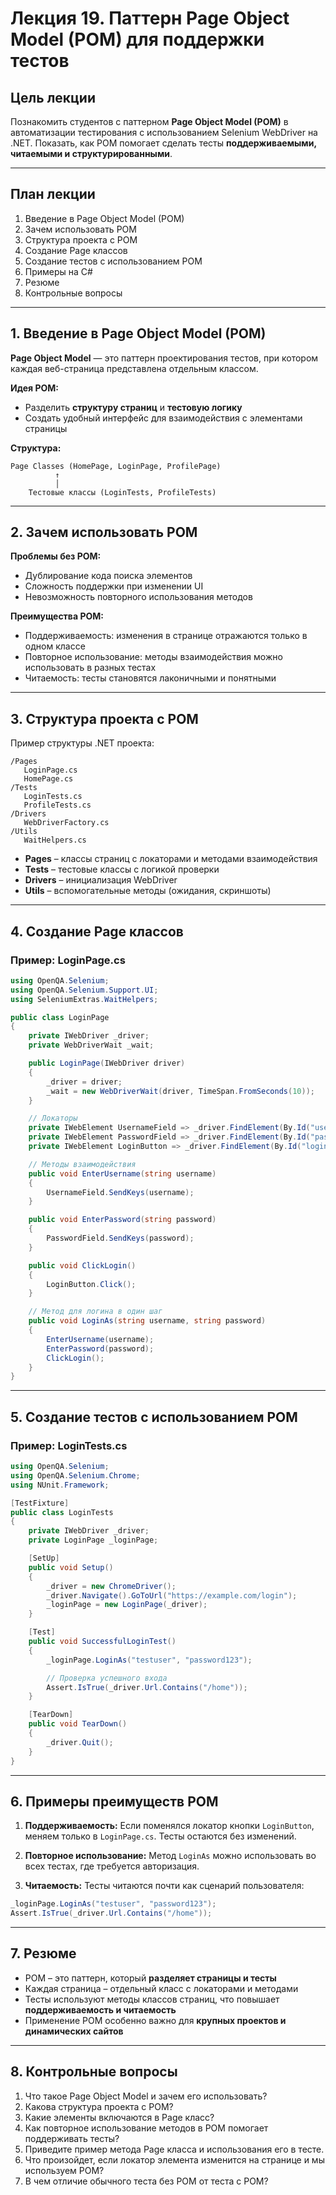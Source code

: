 # Лекция 19. Паттерн Page Object Model (POM) для поддержки тестов

## Цель лекции

Познакомить студентов с паттерном **Page Object Model (POM)** в автоматизации тестирования с использованием Selenium WebDriver на .NET. Показать, как POM помогает сделать тесты **поддерживаемыми, читаемыми и структурированными**.

---

## План лекции

1. Введение в Page Object Model (POM)
2. Зачем использовать POM
3. Структура проекта с POM
4. Создание Page классов
5. Создание тестов с использованием POM
6. Примеры на C#
7. Резюме
8. Контрольные вопросы

---

## 1. Введение в Page Object Model (POM)

**Page Object Model** — это паттерн проектирования тестов, при котором каждая веб-страница представлена отдельным классом.

**Идея POM:**

* Разделить **структуру страниц** и **тестовую логику**
* Создать удобный интерфейс для взаимодействия с элементами страницы

**Структура:**

```
Page Classes (HomePage, LoginPage, ProfilePage)
          ↑
          │
    Тестовые классы (LoginTests, ProfileTests)
```

---

## 2. Зачем использовать POM

**Проблемы без POM:**

* Дублирование кода поиска элементов
* Сложность поддержки при изменении UI
* Невозможность повторного использования методов

**Преимущества POM:**

* Поддерживаемость: изменения в странице отражаются только в одном классе
* Повторное использование: методы взаимодействия можно использовать в разных тестах
* Читаемость: тесты становятся лаконичными и понятными

---

## 3. Структура проекта с POM

Пример структуры .NET проекта:

```
/Pages
   LoginPage.cs
   HomePage.cs
/Tests
   LoginTests.cs
   ProfileTests.cs
/Drivers
   WebDriverFactory.cs
/Utils
   WaitHelpers.cs
```

* **Pages** – классы страниц с локаторами и методами взаимодействия
* **Tests** – тестовые классы с логикой проверки
* **Drivers** – инициализация WebDriver
* **Utils** – вспомогательные методы (ожидания, скриншоты)

---

## 4. Создание Page классов

### Пример: LoginPage.cs

```csharp
using OpenQA.Selenium;
using OpenQA.Selenium.Support.UI;
using SeleniumExtras.WaitHelpers;

public class LoginPage
{
    private IWebDriver _driver;
    private WebDriverWait _wait;

    public LoginPage(IWebDriver driver)
    {
        _driver = driver;
        _wait = new WebDriverWait(driver, TimeSpan.FromSeconds(10));
    }

    // Локаторы
    private IWebElement UsernameField => _driver.FindElement(By.Id("username"));
    private IWebElement PasswordField => _driver.FindElement(By.Id("password"));
    private IWebElement LoginButton => _driver.FindElement(By.Id("loginBtn"));

    // Методы взаимодействия
    public void EnterUsername(string username)
    {
        UsernameField.SendKeys(username);
    }

    public void EnterPassword(string password)
    {
        PasswordField.SendKeys(password);
    }

    public void ClickLogin()
    {
        LoginButton.Click();
    }

    // Метод для логина в один шаг
    public void LoginAs(string username, string password)
    {
        EnterUsername(username);
        EnterPassword(password);
        ClickLogin();
    }
}
```

---

## 5. Создание тестов с использованием POM

### Пример: LoginTests.cs

```csharp
using OpenQA.Selenium;
using OpenQA.Selenium.Chrome;
using NUnit.Framework;

[TestFixture]
public class LoginTests
{
    private IWebDriver _driver;
    private LoginPage _loginPage;

    [SetUp]
    public void Setup()
    {
        _driver = new ChromeDriver();
        _driver.Navigate().GoToUrl("https://example.com/login");
        _loginPage = new LoginPage(_driver);
    }

    [Test]
    public void SuccessfulLoginTest()
    {
        _loginPage.LoginAs("testuser", "password123");

        // Проверка успешного входа
        Assert.IsTrue(_driver.Url.Contains("/home"));
    }

    [TearDown]
    public void TearDown()
    {
        _driver.Quit();
    }
}
```

---

## 6. Примеры преимуществ POM

1. **Поддерживаемость:**
   Если поменялся локатор кнопки `LoginButton`, меняем только в `LoginPage.cs`. Тесты остаются без изменений.

2. **Повторное использование:**
   Метод `LoginAs` можно использовать во всех тестах, где требуется авторизация.

3. **Читаемость:**
   Тесты читаются почти как сценарий пользователя:

```csharp
_loginPage.LoginAs("testuser", "password123");
Assert.IsTrue(_driver.Url.Contains("/home"));
```

---

## 7. Резюме

* POM – это паттерн, который **разделяет страницы и тесты**
* Каждая страница – отдельный класс с локаторами и методами
* Тесты используют методы классов страниц, что повышает **поддерживаемость и читаемость**
* Применение POM особенно важно для **крупных проектов и динамических сайтов**

---

## 8. Контрольные вопросы

1. Что такое Page Object Model и зачем его использовать?
2. Какова структура проекта с POM?
3. Какие элементы включаются в Page класс?
4. Как повторное использование методов в POM помогает поддерживать тесты?
5. Приведите пример метода Page класса и использования его в тесте.
6. Что произойдет, если локатор элемента изменится на странице и мы используем POM?
7. В чем отличие обычного теста без POM от теста с POM?

